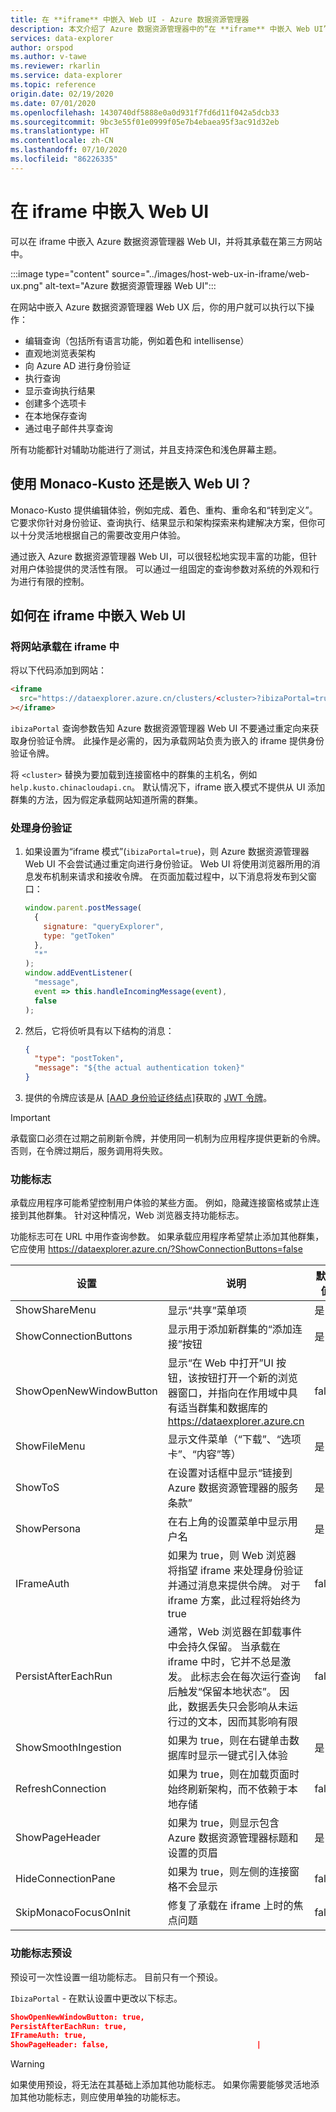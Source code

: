 ```yaml
---
title: 在 **iframe** 中嵌入 Web UI - Azure 数据资源管理器
description: 本文介绍了 Azure 数据资源管理器中的“在 **iframe** 中嵌入 Web UI”。
services: data-explorer
author: orspod
ms.author: v-tawe
ms.reviewer: rkarlin
ms.service: data-explorer
ms.topic: reference
origin.date: 02/19/2020
ms.date: 07/01/2020
ms.openlocfilehash: 1430740df5888e0a0d931f7fd6d11f042a5dcb33
ms.sourcegitcommit: 9bc3e55f01e0999f05e7b4ebaea95f3ac91d32eb
ms.translationtype: HT
ms.contentlocale: zh-CN
ms.lasthandoff: 07/10/2020
ms.locfileid: "86226335"
---
```

# <a name="embed-web-ui-in-an-iframe"></a>在 iframe 中嵌入 Web UI

可以在 iframe 中嵌入 Azure 数据资源管理器 Web UI，并将其承载在第三方网站中。
 
:::image type="content" source="../images/host-web-ux-in-iframe/web-ux.png" alt-text="Azure 数据资源管理器 Web UI":::

在网站中嵌入 Azure 数据资源管理器 Web UX 后，你的用户就可以执行以下操作：

- 编辑查询（包括所有语言功能，例如着色和 intellisense）
- 直观地浏览表架构
- 向 Azure AD 进行身份验证
- 执行查询
- 显示查询执行结果
- 创建多个选项卡
- 在本地保存查询
- 通过电子邮件共享查询

所有功能都针对辅助功能进行了测试，并且支持深色和浅色屏幕主题。

## <a name="use-monaco-kusto-or-embed-the-web-ui"></a>使用 Monaco-Kusto 还是嵌入 Web UI？

Monaco-Kusto 提供编辑体验，例如完成、着色、重构、重命名和“转到定义”。 它要求你针对身份验证、查询执行、结果显示和架构探索来构建解决方案，但你可以十分灵活地根据自己的需要改变用户体验。

通过嵌入 Azure 数据资源管理器 Web UI，可以很轻松地实现丰富的功能，但针对用户体验提供的灵活性有限。 可以通过一组固定的查询参数对系统的外观和行为进行有限的控制。

## <a name="how-to-embed-the-web-ui-in-an-iframe"></a>如何在 iframe 中嵌入 Web UI

### <a name="host-the-website-in-an-iframe"></a>将网站承载在 iframe 中

将以下代码添加到网站：

```html
<iframe
  src="https://dataexplorer.azure.cn/clusters/<cluster>?ibizaPortal=true"
></iframe>
```

`ibizaPortal` 查询参数告知 Azure 数据资源管理器 Web UI 不要通过重定向来获取身份验证令牌。 此操作是必需的，因为承载网站负责为嵌入的 iframe 提供身份验证令牌。

将 `<cluster>` 替换为要加载到连接窗格中的群集的主机名，例如 `help.kusto.chinacloudapi.cn`。 默认情况下，iframe 嵌入模式不提供从 UI 添加群集的方法，因为假定承载网站知道所需的群集。

### <a name="handle-authentication"></a>处理身份验证

1. 如果设置为“iframe 模式”(`ibizaPortal=true`)，则 Azure 数据资源管理器 Web UI 不会尝试通过重定向进行身份验证。 Web UI 将使用浏览器所用的消息发布机制来请求和接收令牌。 在页面加载过程中，以下消息将发布到父窗口：

   ```javascript
   window.parent.postMessage(
     {
       signature: "queryExplorer",
       type: "getToken"
     },
     "*"
   );
   window.addEventListener(
     "message",
     event => this.handleIncomingMessage(event),
     false
   );
   ```

1. 然后，它将侦听具有以下结构的消息：

   ```json
   {
     "type": "postToken",
     "message": "${the actual authentication token}"
   }
   ```

1. 提供的令牌应该是从 [[AAD 身份验证终结点]](../../management/access-control/how-to-authenticate-with-aad.md#web-client-javascript-authentication-and-authorization)获取的 [JWT 令牌](https://tools.ietf.org/html/rfc7519)。

> [!IMPORTANT]
> 承载窗口必须在过期之前刷新令牌，并使用同一机制为应用程序提供更新的令牌。 否则，在令牌过期后，服务调用将失败。

### <a name="feature-flags"></a>功能标志

承载应用程序可能希望控制用户体验的某些方面。 例如，隐藏连接窗格或禁止连接到其他群集。
针对这种情况，Web 浏览器支持功能标志。

功能标志可在 URL 中用作查询参数。 如果承载应用程序希望禁止添加其他群集，它应使用 https://dataexplorer.azure.cn/?ShowConnectionButtons=false

| 设置                 | 说明                                                                                                        | 默认值 |
| ----------------------- | ------------------------------------------------------------------------------------------------------------------ | ------------- |
| ShowShareMenu           | 显示“共享”菜单项                                                                                           | 是          |
| ShowConnectionButtons   | 显示用于添加新群集的“添加连接”按钮                                                            | 是          |
| ShowOpenNewWindowButton | 显示“在 Web 中打开”UI 按钮，该按钮打开一个新的浏览器窗口，并指向在作用域中具有适当群集和数据库的 https://dataexplorer.azure.cn           | false         |
| ShowFileMenu            | 显示文件菜单（“下载”、“选项卡”、“内容”等）                                                 | 是          |
| ShowToS                 | 在设置对话框中显示“链接到 Azure 数据资源管理器的服务条款”                             | 是          |
| ShowPersona             | 在右上角的设置菜单中显示用户名                                                 | 是          |
| IFrameAuth              | 如果为 true，则 Web 浏览器将指望 iframe 来处理身份验证并通过消息来提供令牌。 对于 iframe 方案，此过程将始终为 true                                                                                                                                      | false         |
| PersistAfterEachRun     | 通常，Web 浏览器在卸载事件中会持久保留。 当承载在 iframe 中时，它并不总是激发。 此标志会在每次运行查询后触发“保留本地状态”。 因此，数据丢失只会影响从未运行过的文本，因而其影响有限          | false         |
| ShowSmoothIngestion     | 如果为 true，则在右键单击数据库时显示一键式引入体验                                   | 是          |
| RefreshConnection       | 如果为 true，则在加载页面时始终刷新架构，而不依赖于本地存储                      | false         |
| ShowPageHeader          | 如果为 true，则显示包含 Azure 数据资源管理器标题和设置的页眉                            | 是          |
| HideConnectionPane      | 如果为 true，则左侧的连接窗格不会显示                                                                  | false         |
| SkipMonacoFocusOnInit   | 修复了承载在 iframe 上时的焦点问题                                                                       | false         |

### <a name="feature-flag-presets"></a>功能标志预设

预设可一次性设置一组功能标志。
目前只有一个预设。

`IbizaPortal` - 在默认设置中更改以下标志。

```json
ShowOpenNewWindowButton: true,
PersistAfterEachRun: true,
IFrameAuth: true,
ShowPageHeader: false,                                 |
```

> [!WARNING]
> 如果使用预设，将无法在其基础上添加其他功能标志。 如果你需要能够灵活地添加其他功能标志，则应使用单独的功能标志。
